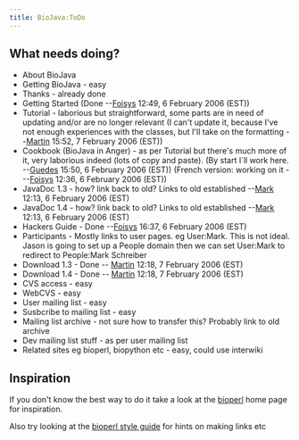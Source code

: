 ```yaml
---
title: BioJava:ToDo
---
```


What needs doing?
-----------------

-   About BioJava
-   Getting BioJava - easy
-   Thanks - already done
-   Getting Started (Done --[Foisys](User:Foisys "wikilink") 12:49, 6
    February 2006 (EST))
-   Tutorial - laborious but straightforward, some parts are in need of
    updating and/or are no longer relevant (I can't update it, because
    I've not enough experiences with the classes, but I'll take on the
    formatting --[Martin](User:Martin "wikilink") 15:52, 7 February 2006
    (EST))
-   Cookbook (BioJava in Anger) - as per Tutorial but there's much more
    of it, very laborious indeed (lots of copy and paste). (By start
    I´ll work here. --[Guedes](User:Guedes "wikilink") 15:50, 6 February
    2006 (EST)) (French version: working on
    it - --[Foisys](User:Foisys "wikilink") 12:36, 6 February 2006
    (EST))
-   JavaDoc 1.3 - how? link back to old? Links to old
    established --[Mark](User:Mark "wikilink") 12:13, 6 February 2006
    (EST)
-   JavaDoc 1.4 - how? link back to old? Links to old
    established --[Mark](User:Mark "wikilink") 12:13, 6 February 2006
    (EST)
-   Hackers Guide - Done --[Foisys](User:Foisys "wikilink") 16:37, 6
    February 2006 (EST)
-   Participants - Mostly links to user pages. eg User:Mark. This is not
    ideal. Jason is going to set up a People domain then we can set
    User:Mark to redirect to People:Mark Schreiber
-   Download 1.3 - Done -- [Martin](User:Martin "wikilink") 12:18, 7
    February 2006 (EST)
-   Download 1.4 - Done -- [Martin](User:Martin "wikilink") 12:18, 7
    February 2006 (EST)
-   CVS access - easy
-   WebCVS - easy
-   User mailing list - easy
-   Susbcribe to mailing list - easy
-   Mailing list archive - not sure how to transfer this? Probably link
    to old archive
-   Dev mailing list stuff - as per user mailing list
-   Related sites eg bioperl, biopython etc - easy, could use interwiki

Inspiration
-----------

If you don't know the best way to do it take a look at the
[bioperl](bp:Main_Page "wikilink") home page for inspiration.

Also try looking at the [bioperl style guide](bp:Style_guide "wikilink")
for hints on making links etc
